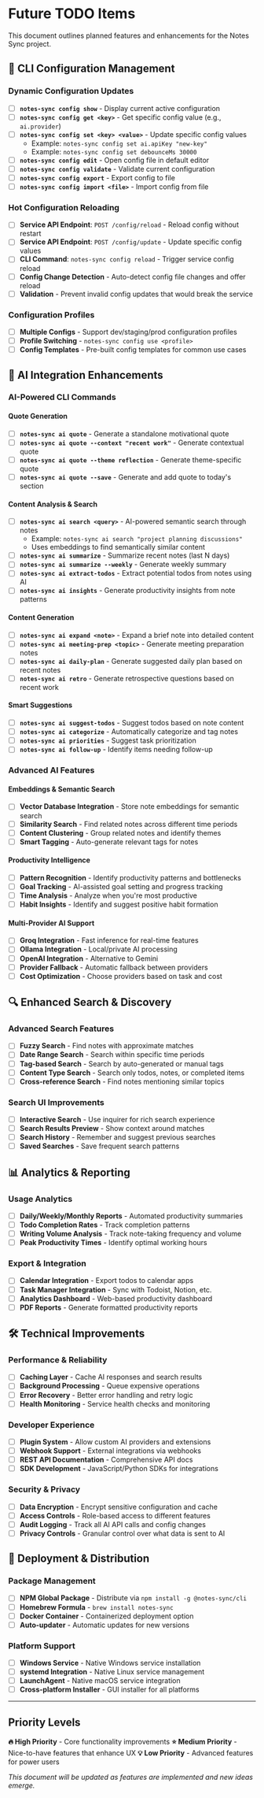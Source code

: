 # Future TODO Items

This document outlines planned features and enhancements for the Notes Sync project.

## 🔧 CLI Configuration Management

### **Dynamic Configuration Updates**
- [ ] **`notes-sync config show`** - Display current active configuration
- [ ] **`notes-sync config get <key>`** - Get specific config value (e.g., `ai.provider`)
- [ ] **`notes-sync config set <key> <value>`** - Update specific config values
  - Example: `notes-sync config set ai.apiKey "new-key"`
  - Example: `notes-sync config set debounceMs 30000`
- [ ] **`notes-sync config edit`** - Open config file in default editor
- [ ] **`notes-sync config validate`** - Validate current configuration
- [ ] **`notes-sync config export`** - Export config to file
- [ ] **`notes-sync config import <file>`** - Import config from file

### **Hot Configuration Reloading**
- [ ] **Service API Endpoint**: `POST /config/reload` - Reload config without restart
- [ ] **Service API Endpoint**: `POST /config/update` - Update specific config values
- [ ] **CLI Command**: `notes-sync config reload` - Trigger service config reload
- [ ] **Config Change Detection** - Auto-detect config file changes and offer reload
- [ ] **Validation** - Prevent invalid config updates that would break the service

### **Configuration Profiles**
- [ ] **Multiple Configs** - Support dev/staging/prod configuration profiles
- [ ] **Profile Switching** - `notes-sync config use <profile>`
- [ ] **Config Templates** - Pre-built config templates for common use cases

## 🤖 AI Integration Enhancements

### **AI-Powered CLI Commands**

#### **Quote Generation**
- [ ] **`notes-sync ai quote`** - Generate a standalone motivational quote
- [ ] **`notes-sync ai quote --context "recent work"`** - Generate contextual quote
- [ ] **`notes-sync ai quote --theme reflection`** - Generate theme-specific quote
- [ ] **`notes-sync ai quote --save`** - Generate and add quote to today's section

#### **Content Analysis & Search**
- [ ] **`notes-sync ai search <query>`** - AI-powered semantic search through notes
  - Example: `notes-sync ai search "project planning discussions"`
  - Uses embeddings to find semantically similar content
- [ ] **`notes-sync ai summarize`** - Summarize recent notes (last N days)
- [ ] **`notes-sync ai summarize --weekly`** - Generate weekly summary
- [ ] **`notes-sync ai extract-todos`** - Extract potential todos from notes using AI
- [ ] **`notes-sync ai insights`** - Generate productivity insights from note patterns

#### **Content Generation**
- [ ] **`notes-sync ai expand <note>`** - Expand a brief note into detailed content
- [ ] **`notes-sync ai meeting-prep <topic>`** - Generate meeting preparation notes
- [ ] **`notes-sync ai daily-plan`** - Generate suggested daily plan based on recent notes
- [ ] **`notes-sync ai retro`** - Generate retrospective questions based on recent work

#### **Smart Suggestions**
- [ ] **`notes-sync ai suggest-todos`** - Suggest todos based on note content
- [ ] **`notes-sync ai categorize`** - Automatically categorize and tag notes
- [ ] **`notes-sync ai priorities`** - Suggest task prioritization
- [ ] **`notes-sync ai follow-up`** - Identify items needing follow-up

### **Advanced AI Features**

#### **Embeddings & Semantic Search**
- [ ] **Vector Database Integration** - Store note embeddings for semantic search
- [ ] **Similarity Search** - Find related notes across different time periods
- [ ] **Content Clustering** - Group related notes and identify themes
- [ ] **Smart Tagging** - Auto-generate relevant tags for notes

#### **Productivity Intelligence**
- [ ] **Pattern Recognition** - Identify productivity patterns and bottlenecks
- [ ] **Goal Tracking** - AI-assisted goal setting and progress tracking
- [ ] **Time Analysis** - Analyze when you're most productive
- [ ] **Habit Insights** - Identify and suggest positive habit formation

#### **Multi-Provider AI Support**
- [ ] **Groq Integration** - Fast inference for real-time features
- [ ] **Ollama Integration** - Local/private AI processing
- [ ] **OpenAI Integration** - Alternative to Gemini
- [ ] **Provider Fallback** - Automatic fallback between providers
- [ ] **Cost Optimization** - Choose providers based on task and cost

## 🔍 Enhanced Search & Discovery

### **Advanced Search Features**
- [ ] **Fuzzy Search** - Find notes with approximate matches
- [ ] **Date Range Search** - Search within specific time periods
- [ ] **Tag-based Search** - Search by auto-generated or manual tags
- [ ] **Content Type Search** - Search only todos, notes, or completed items
- [ ] **Cross-reference Search** - Find notes mentioning similar topics

### **Search UI Improvements**
- [ ] **Interactive Search** - Use inquirer for rich search experience
- [ ] **Search Results Preview** - Show context around matches
- [ ] **Search History** - Remember and suggest previous searches
- [ ] **Saved Searches** - Save frequent search patterns

## 📊 Analytics & Reporting

### **Usage Analytics**
- [ ] **Daily/Weekly/Monthly Reports** - Automated productivity summaries
- [ ] **Todo Completion Rates** - Track completion patterns
- [ ] **Writing Volume Analysis** - Track note-taking frequency and volume
- [ ] **Peak Productivity Times** - Identify optimal working hours

### **Export & Integration**
- [ ] **Calendar Integration** - Export todos to calendar apps
- [ ] **Task Manager Integration** - Sync with Todoist, Notion, etc.
- [ ] **Analytics Dashboard** - Web-based productivity dashboard
- [ ] **PDF Reports** - Generate formatted productivity reports

## 🛠️ Technical Improvements

### **Performance & Reliability**
- [ ] **Caching Layer** - Cache AI responses and search results
- [ ] **Background Processing** - Queue expensive operations
- [ ] **Error Recovery** - Better error handling and retry logic
- [ ] **Health Monitoring** - Service health checks and monitoring

### **Developer Experience**
- [ ] **Plugin System** - Allow custom AI providers and extensions
- [ ] **Webhook Support** - External integrations via webhooks
- [ ] **REST API Documentation** - Comprehensive API docs
- [ ] **SDK Development** - JavaScript/Python SDKs for integrations

### **Security & Privacy**
- [ ] **Data Encryption** - Encrypt sensitive configuration and cache
- [ ] **Access Controls** - Role-based access to different features
- [ ] **Audit Logging** - Track all AI API calls and config changes
- [ ] **Privacy Controls** - Granular control over what data is sent to AI

## 🚀 Deployment & Distribution

### **Package Management**
- [ ] **NPM Global Package** - Distribute via `npm install -g @notes-sync/cli`
- [ ] **Homebrew Formula** - `brew install notes-sync`
- [ ] **Docker Container** - Containerized deployment option
- [ ] **Auto-updater** - Automatic updates for new versions

### **Platform Support**
- [ ] **Windows Service** - Native Windows service installation
- [ ] **systemd Integration** - Native Linux service management
- [ ] **LaunchAgent** - Native macOS service integration
- [ ] **Cross-platform Installer** - GUI installer for all platforms

---

## Priority Levels

**🔥 High Priority** - Core functionality improvements
**⭐ Medium Priority** - Nice-to-have features that enhance UX
**💡 Low Priority** - Advanced features for power users

*This document will be updated as features are implemented and new ideas emerge.*
